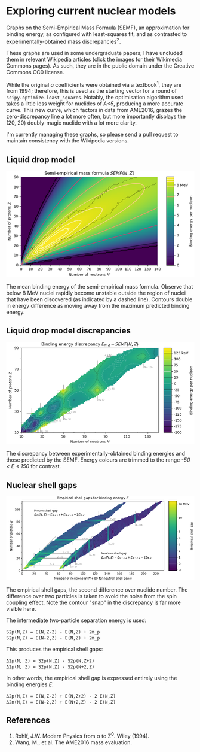 # Exploring current nuclear models

Graphs on the Semi-Empirical Mass Formula (SEMF), an approximation for binding energy, as configured with least-squares fit, and as contrasted to experimentally-obtained mass discrepancies<sup>2</sup>.

These graphs are used in some undergraduate papers; I have uncluded them in relevant Wikipedia articles (click the images for their Wikimedia Commons pages). As such, they are in the public domain under the Creative Commons CC0 license.

While the original *a* coefficients were obtained via a textbook<sup>1</sup>, they are from 1994; therefore, this is used as the starting vector for a round of `scipy.optimize.least_squares`. Notably, the optimisation algorithm used takes a little less weight for nuclides of *A<5*, producing a more accurate curve. This new curve, which factors in data from AME2016, grazes the zero-discrepancy line a lot more often, but more importantly displays the (20, 20) doubly-magic nuclide with a lot more clarity.

I'm currently managing these graphs, so please send a pull request to maintain consistency with the Wikipedia versions.

## Liquid drop model
<a href="https://commons.wikimedia.org/wiki/File:Semi-empirical_mass_formula.png">
  <img src="drop_prediction.png"/>
</a>

The mean binding energy of the semi-empirical mass formula. Observe that below 8 MeV nuclei rapidly become unstable outside the region of nuclei that have been discovered (as indicated by a dashed line). Contours double in energy difference as moving away from the maximum predicted binding energy. 

## Liquid drop model discrepancies
<a href="https://commons.wikimedia.org/wiki/File:Semi-empirical_mass_formula_discrepancy.png">
  <img src="drop_discrepancy.png"/>
</a>

The discrepancy between experimentally-obtained binding energies and those predicted by the SEMF. Energy colours are trimmed to the range *-50 < E < 150* for contrast.

## Nuclear shell gaps

<a href="https://commons.wikimedia.org/wiki/File:Empirical_Shell_Gap.png">
  <img src="shell_gap.png"/>
</a>

The empirical shell gaps, the second difference over nuclide number. The difference over two particles is taken to avoid the noise from the spin coupling effect. Note the contour "snap" in the discrepancy is far more visible here.

The intermediate two-particle separation energy is used:
```
S2p(N,Z) = E(N,Z-2) - E(N,Z) + 2m_p
S2p(N,Z) = E(N-2,Z) - E(N,Z) + 2m_p
```
This produces the empirical shell gaps:
```
Δ2p(N, Z) = S2p(N,Z) - S2p(N,Z+2)
Δ2p(N, Z) = S2p(N,Z) - S2p(N+2,Z)
```
In other words, the empirical shell gap is expressed entirely using the binding energies *E*:
```
Δ2p(N,Z) = E(N,Z-2) + E(N,Z+2) - 2 E(N,Z)
Δ2n(N,Z) = E(N-2,Z) + E(N+2,Z) - 2 E(N,Z)
```

## References

1. Rohlf, J.W. Modern Physics from &alpha; to Z<sup>0</sup>. Wiley (1994).
2. Wang, M., et al. The AME2016 mass evaluation.
